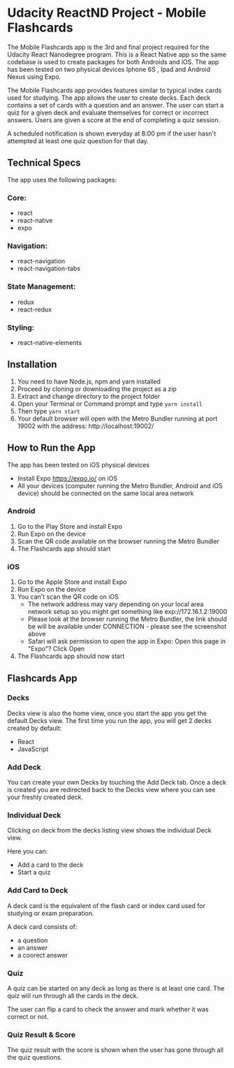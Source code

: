 # Udacity ReactND Project - Mobile Flashcards

The Mobile Flashcards app is the 3rd and final project required for the Udacity React Nanodegree program.
This is a React Native app so the same codebase is used to create packages for both Androids and iOS.
The app has been tested on two physical devices Iphone 6S , Ipad and Android Nexus using Expo.

The Mobile Flashcards app provides features similar to typical index cards used for studying.
The app allows the user to create decks. Each deck contains a set of cards with a question and an answer.
The user can start a quiz for a given deck and evaluate themselves for correct or incorrect answers.
Users are given a score at the end of completing a quiz session.

A scheduled notification is shown everyday at 8:00 pm if the user hasn't attempted at least one quiz question for that day.

## Technical Specs

The app uses the following packages:

### Core:
- react
- react-native
- expo

### Navigation:
- react-navigation
- react-navigation-tabs

### State Management:
- redux
- react-redux

### Styling:
- react-native-elements

## Installation

1. You need to have Node.js, npm and yarn installed
2. Proceed by cloning or downloading the project as a zip
3. Extract and change directory to the project folder
4. Open your Terminal or Command prompt and type ```yarn install```
5. Then type ```yarn start```
6. Your default browser will open with the Metro Bundler running at port 19002 with the address: http://localhost:19002/

## How to Run the App
The app has been tested on iOS physical devices

- Install Expo https://expo.io/ on iOS
- All your devices (computer running the Metro Bundler, Android and iOS device) should be connected on the same local area network

### Android
1. Go to the Play Store and install Expo
2. Run Expo on the device
3. Scan the QR code available on the browser running the Metro Bundler
4. The Flashcards app should start

### iOS
1. Go to the Apple Store and install Expo
2. Run Expo on the device
3. You can't scan the QR code on iOS
   - The network address may vary depending on your local area network setup so you might get something like exp://172.16.1.2:19000
   - Please look at the browser running the Metro Bundler, the link should be will be available under CONNECTION - please see the screenshot above
   - Safari will ask permission to open the app in Expo: Open this page in "Expo"? Click Open
4. The Flashcards app should now start

## Flashcards App

### Decks

Decks view is also the home view, once you start the app you get the default Decks view.
The first time you run the app, you will get 2 decks created by default:
- React
- JavaScript

### Add Deck

You can create your own Decks by touching the Add Deck tab.
Once a deck is created you are redirected back to the Decks view where you can see your freshly created deck.


### Individual Deck

Clicking on deck from the decks listing view shows the individual Deck view.

Here you can:
- Add a card to the deck
- Start a quiz

### Add Card to Deck

A deck card is the equivalent of the flash card or index card used for studying or exam preparation.

A deck card consists of:
- a question
- an answer
- a coorect answer

### Quiz

A quiz can be started on any deck as long as there is at least one card.
The quiz will run through all the cards in the deck.

The user can flip a card to check the answer and mark whether it was correct or not.

### Quiz Result & Score

The quiz result with the score is shown when the user has gone through all the quiz questions.
